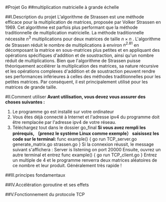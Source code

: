 #Projet Go 
##multiplication matricielle à grande échelle

##I.Description du projet
L'algorithme de Strassen est une méthode efficace pour la multiplication de matrices, proposée par Volker Strassen en 1969. Cet algorithme est parfois plus performant que la méthode traditionnelle de multiplication matricielle. La méthode traditionnelle nécessite $n^3$ multiplications pour deux matrices de taille $n \times n$
. L'algorithme de Strassen réduit le nombre de multiplications à environ $n^2.81$ en décomposant la matrice en sous-matrices plus petites et en appliquant des opérations spécifiques d'addition et de soustraction, ainsi qu'un nombre réduit de multiplications.
Bien que l'algorithme de Strassen puisse théoriquement accélérer la multiplication des matrices, sa nature récursive et les opérations complexes d'addition et de soustraction peuvent rendre ses performances inférieures à celles des méthodes traditionnelles pour les petites matrices. Par conséquent, il est principalement utilisé pour les matrices de grande taille.

#II.Comment utiliser
**Avant utilisation, vous devez vous assurer des choses suivantes :**
1. Le programme go est installé sur votre ordinateur
2. Vous êtes déjà connecté à Internet et l'adresse ipv4 du programme doit être remplacée par l'adresse ipv4 de votre réseau.
3. Téléchargez tout dans le dossier go_final
**Si vous avez rempli les prérequis, （prenez le système Linux comme exemple） saisissez les code sur le terminal:**
func example() {
go run TCP_server.go generate_matrix.go strassen.go
}
Si la connexion réussit, le message suivant s'affichera : Server is listening on port 20000
Ensuite, ouvrez un autre terminal et entrez
func example() {
go run TCP_client.go
}
Entrez un multiple de 4 et le programme renverra deux matrices aléatoires de ce nombre et leur produit.
Généralement très rapide !

##III.principes fondamentaux

##IV.Accélération goroutine et ses effets

##V.Fonctionnement du protocole TCP
